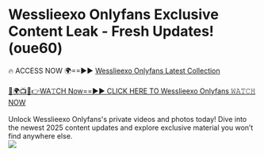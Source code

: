 # Wesslieexo Onlyfans Exclusive Content Leak - Fresh Updates! (oue60)

🔥 ACCESS NOW 🌍==►► <a href="https://tinyurl.com/kvy9nzfs" rel="nofollow">Wesslieexo Onlyfans Latest Collection</a>
<br><br>
[🔴🌍📺📱👉WA𝚃CH Now==►► CLICK HERE TO Wesslieexo Onlyfans 𝚆𝙰𝚃𝙲𝙷 NOW](https://tinyurl.com/kvy9nzfs)
<br><br>
Unlock Wesslieexo Onlyfans's private videos and photos today! Dive into the newest 2025 content updates and explore exclusive material you won’t find anywhere else.
<br>
<a href="https://tinyurl.com/kvy9nzfs" rel="nofollow" data-target="animated-image.originalLink"><img src="https://camo.githubusercontent.com/8a4f000d20f83aca3bf7ec5f350d767afa0574a8a352519fd8cfa583a6f93a33/68747470733a2f2f692e696d6775722e636f6d2f644a486b345a712e676966" data-canonical-src="https://i.imgur.com/dJHk4Zq.gif" style="max-width: 100%; display: inline-block;" data-target="animated-image.originalImage"></a>
<br>
